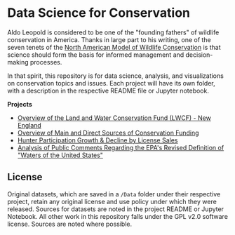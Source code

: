 # Data Science for Conservation

Aldo Leopold is considered to be one of the "founding fathers" of wildlife conservation in America. Thanks in large part to his writing, one of the seven tenets of the [North American Model of Wildlife Conservation](https://en.wikipedia.org/wiki/North_American_Model_of_Wildlife_Conservation) is that science should form the basis for informed management and decision-making processes.

In that spirit, this repository is for data science, analysis, and visualizations on conservation topics and issues. Each project will have its own folder, with a description in the respective README file or Jupyter notebook.

**Projects**

- [Overview of the Land and Water Conservation Fund (LWCF) - New England](./LWCF/README.md)
- [Overview of Main and Direct Sources of Conservation Funding](./ConservationFunding/SourcesForConservationFunding.ipynb)
- [Hunter Participation Growth & Decline by License Sales](./Participation/README.md)
- [Analysis of Public Comments Regarding the EPA's Revised Definition of "Waters of the United States"](./WaterRevision/README.md)

## License

Original datasets, which are saved in a `/Data` folder under their respective project, retain any original license and use policy under which they were released. Sources for datasets are noted in the project README or Jupyter Notebook. All other work in this repository falls under the GPL v2.0 software license. Sources are noted where possible.
